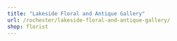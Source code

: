```yaml
---
title: "Lakeside Floral and Antique Gallery"
url: /rochester/lakeside-floral-and-antique-gallery/
shop: florist
---
```

